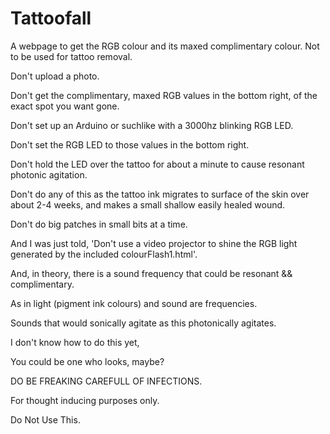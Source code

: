 # Tattoofall
A webpage to get the RGB colour and its maxed complimentary colour. Not to be used for tattoo removal.

Don't upload a photo.

Don't get the complimentary, maxed RGB values in the bottom right, of the exact spot you want gone.

Don't set up an Arduino or suchlike with a 3000hz blinking RGB LED.

Don't set the RGB LED to those values in the bottom right.

Don't hold the LED over the tattoo for about a minute to cause resonant photonic agitation.

Don't do any of this as the tattoo ink migrates to surface of the skin over about 2-4 weeks, and makes a small shallow easily healed wound.

Don't do big patches in small bits at a time.

And I was just told, 'Don't use a video projector to shine the RGB light generated by the included colourFlash1.html'.

And, in theory, there is a sound frequency that could be resonant && complimentary. 

As in light (pigment ink colours) and sound are frequencies.

Sounds that would sonically agitate as this photonically agitates.

I don't know how to do this yet,

You could be one who looks, maybe?

DO BE FREAKING CAREFULL OF INFECTIONS.

For thought inducing purposes only.

Do Not Use This.
